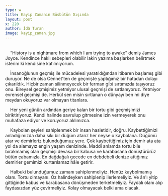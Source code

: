 ```yaml
---
type: w
title: Kayıp Zamanın Büsbütün Dışında
layout: post
x: 220
author: İdâ Turan
image: kayip_zaman.jpg
---
```

<br/>
&nbsp;&nbsp;&nbsp;&nbsp;“History is a nightmare from which I am trying to awake” demiş James Joyce. Kendince haklı sebepleri olabilir lakin yazıma başlarken belirtmek isterim ki kendisine katılmıyorum.

&nbsp;&nbsp;&nbsp;&nbsp;İnsanoğlunun geçmiş ile mücadelesi yaratıldığından itibaren başlamış gibi duruyor. Ne de olsa Cennet'ten de geçmişte yaptığımız bir hatadan dolayı çıkarıldık. Hiçbir zaman silinmeyecek bir ferman gibi sırtımızda taşıyoruz onu. Bireysel geçmişimiz yetmiyor ulusal geçmişi de sırtlanıyoruz. Yetmiyor evrensel geçmişi de. Herkül sen misin sırtlanan o dünyayı ben mi diye meydan okuyoruz var olmayan titanlara.

&nbsp;&nbsp;&nbsp;&nbsp;Her yeni günün ardından geriye kalan bir tortu gibi geçmişimizi biriktiriyoruz. Kendi halinde savrulup gitmesine izin vermeyerek onu muhafaza ediyor ve koruyoruz aklımızca.

&nbsp;&nbsp;&nbsp;&nbsp;Kaybolan şeyleri sahiplenmek bir insan hasletidir, doğru. Kaybettiğimizi anladığımızda daha sıkı bir düğüm atarız her neyse o kaybolana. Düğümü atar ve demirleriz bulunduğumuz yere. Çok kaybettiğimiz için demir ata ata yol da alamayız engin yaşam denizinde. Maddi anlamda tortu bile bırakmamış olan geçmişi devasa bir kabusa ve karabasana dönüştürürüz bütün çabamızla. En dağdağalı gecede en debdebeli denize attığımız demirler gemimizi kurtarılamaz hâle getirir.

&nbsp;&nbsp;&nbsp;&nbsp;Halbuki bulunduğumuz zamanı sahiplenmeliyiz. Henüz kaybolmamış olanı. Tortu olmayanı. Öz halindeyken sahiplenip ilerlemeliyiz. Ve ân'ı yitip gittiğinde kabus ve karabasana dönüşmeden terketmeliyiz. Faydalı olanı alıp faydasızdan yüz çevirmeliyiz. Kolay olmayacak belki ama olacak.
